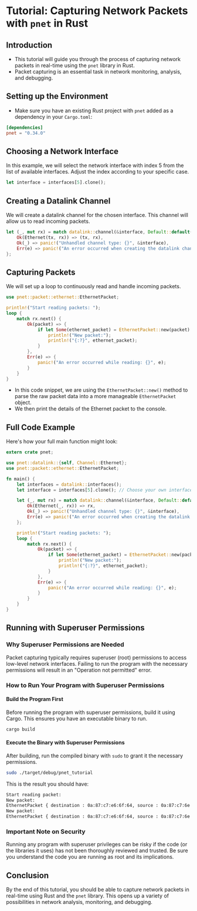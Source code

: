# Tutorial: Capturing Network Packets with `pnet` in Rust

## Introduction
- This tutorial will guide you through the process of capturing network packets in real-time using the `pnet` library in Rust.
- Packet capturing is an essential task in network monitoring, analysis, and debugging.

## Setting up the Environment
- Make sure you have an existing Rust project with `pnet` added as a dependency in your `Cargo.toml`:
```toml
[dependencies]
pnet = "0.34.0"
```

## Choosing a Network Interface
In this example, we will select the network interface with index 5 from the list of available interfaces. Adjust the index according to your specific case.

```rust
let interface = interfaces[5].clone();
```

## Creating a Datalink Channel
We will create a datalink channel for the chosen interface. This channel will allow us to read incoming packets.

```rust
let (_, mut rx) = match datalink::channel(&interface, Default::default()) {
    Ok(Ethernet(tx, rx)) => (tx, rx),
    Ok(_) => panic!("Unhandled channel type: {}", &interface),
    Err(e) => panic!("An error occurred when creating the datalink channel: {}", e),
};
```

## Capturing Packets
We will set up a loop to continuously read and handle incoming packets.

```rust
use pnet::packet::ethernet::EthernetPacket;

println!("Start reading packets: ");
loop {
    match rx.next() {
        Ok(packet) => {
            if let Some(ethernet_packet) = EthernetPacket::new(packet) {
                println!("New packet:");
                println!("{:?}", ethernet_packet);
            }
        },
        Err(e) => {
            panic!("An error occurred while reading: {}", e);
        }
    }
}
```
- In this code snippet, we are using the `EthernetPacket::new()` method to parse the raw packet data into a more manageable `EthernetPacket` object. 
- We then print the details of the Ethernet packet to the console.

## Full Code Example
Here's how your full main function might look:

```rust
extern crate pnet;

use pnet::datalink::{self, Channel::Ethernet};
use pnet::packet::ethernet::EthernetPacket;

fn main() {
    let interfaces = datalink::interfaces();
    let interface = interfaces[5].clone(); // Choose your own interface index

    let (_, mut rx) = match datalink::channel(&interface, Default::default()) {
        Ok(Ethernet(_, rx)) => rx,
        Ok(_) => panic!("Unhandled channel type: {}", &interface),
        Err(e) => panic!("An error occurred when creating the datalink channel: {}", e),
    };

    println!("Start reading packets: ");
    loop {
        match rx.next() {
            Ok(packet) => {
                if let Some(ethernet_packet) = EthernetPacket::new(packet) {
                    println!("New packet:");
                    println!("{:?}", ethernet_packet);
                }
            },
            Err(e) => {
                panic!("An error occurred while reading: {}", e);
            }
        }
    }
}
```

## Running with Superuser Permissions

### Why Superuser Permissions are Needed
Packet capturing typically requires superuser (root) permissions to access low-level network interfaces. Failing to run the program with the necessary permissions will result in an "Operation not permitted" error.

### How to Run Your Program with Superuser Permissions

#### Build the Program First
Before running the program with superuser permissions, build it using Cargo. This ensures you have an executable binary to run.
```bash
cargo build
```

#### Execute the Binary with Superuser Permissions
After building, run the compiled binary with `sudo` to grant it the necessary permissions.
```bash
sudo ./target/debug/pnet_tutorial
```
This is the result you should have: 
```bash
Start reading packet: 
New packet:
EthernetPacket { destination : 0a:87:c7:e6:6f:64, source : 0a:87:c7:6e:e9:f1, ethertype : EtherType(34525),  }
New packet:
EthernetPacket { destination : 0a:87:c7:e6:6f:64, source : 0a:87:c7:6e:e9:f1, ethertype : EtherType(2048),  }

```

### Important Note on Security
Running any program with superuser privileges can be risky if the code (or the libraries it uses) has not been thoroughly reviewed and trusted. Be sure you understand the code you are running as root and its implications.


## Conclusion
By the end of this tutorial, you should be able to capture network packets in real-time using Rust and the `pnet` library. This opens up a variety of possibilities in network analysis, monitoring, and debugging.
